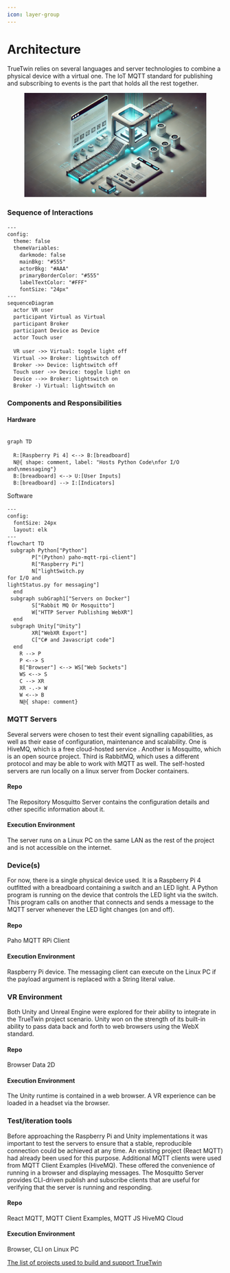 ```yaml
---
icon: layer-group
---
```


# Architecture

TrueTwin relies on several languages and server technologies to combine a physical device with a virtual one. The IoT MQTT standard for publishing and subscribing to events is the part that holds all the rest together.

<figure><img src="../.gitbook/assets/digitalMaterial.webp" alt=""><figcaption></figcaption></figure>

### Sequence of Interactions

```mermaid
---
config:
  theme: false
  themeVariables:
    darkmode: false
    mainBkg: "#555"
    actorBkg: "#AAA"
    primaryBorderColor: "#555"
    labelTextColor: "#FFF"
    fontSize: "24px"
---
sequenceDiagram
  actor VR user
  participant Virtual as Virtual
  participant Broker
  participant Device as Device
  actor Touch user
  
  VR user ->> Virtual: toggle light off
  Virtual ->> Broker: lightswitch off 
  Broker ->> Device: lightswitch off
  Touch user ->> Device: toggle light on
  Device -->> Broker: lightswitch on
  Broker -) Virtual: lightswitch on

```

### Components and Responsibilities

#### Hardware

```mermaid

graph TD

  R:[Raspberry Pi 4] <--> B:[breadboard]
  N@{ shape: comment, label: "Hosts Python Code\nfor I/O and\nmessaging"}
  B:[breadboard] <--> U:[User Inputs]
  B:[breadboard] --> I:[Indicators]

```

Software

```mermaid
---
config:
  fontSize: 24px
  layout: elk
---
flowchart TD
 subgraph Python["Python"]
        P["(Python) paho-mqtt-rpi-client"]
        R["Raspberry Pi"]
        N["lightSwitch.py
for I/O and
lightStatus.py for messaging"]
  end
 subgraph subGraph1["Servers on Docker"]
        S["Rabbit MQ Or Mosquitto"]
        W["HTTP Server Publishing WebXR"]
  end
 subgraph Unity["Unity"]
        XR["WebXR Export"]
        C["C# and Javascript code"]
  end
    R --> P
    P <--> S
    B["Browser"] <--> WS["Web Sockets"]
    WS <--> S
    C --> XR
    XR -.-> W
    W <--> B
    N@{ shape: comment}
```

### MQTT Servers

Several servers were chosen to test their event signalling capabilities, as well as their ease of configuration, maintenance and scalability. One is HiveMQ, which is a free cloud-hosted service . Another is Mosquitto, which is an open source project. Third is RabbitMQ, which uses a different protocol and may be able to work with MQTT as well. The self-hosted servers are run locally on a linux server from Docker containers.

#### Repo

The Repository Mosquitto Server contains the configuration details and other specific information about it.

#### Execution Environment

The server runs on a Linux PC on the same LAN as the rest of the project and is not accessible on the internet.

### Device(s)

For now, there is a single physical device used. It is a Raspberry Pi 4 outfitted with a breadboard containing a switch and an LED light. A Python program is running on the device that controls the LED light via the switch. This program calls on another that connects and sends a message to the MQTT server whenever the LED light changes (on and off).

#### Repo

Paho MQTT RPi Client

#### Execution Environment

Raspberry Pi device. The messaging client can execute on the Linux PC if the payload argument is replaced with a String literal value.

### VR Environment

Both Unity and Unreal Engine were explored for their ability to integrate in the TrueTwin project scenario. Unity won on the strength of its built-in ability to pass data back and forth to web browsers using the WebX standard.

#### Repo

Browser Data 2D

#### Execution Environment

The Unity runtime is contained in a web browser. A VR experience can be loaded in a headset via the browser.

### Test/iteration tools

Before approaching the Raspberry Pi and Unity implementations it was important to test the servers to ensure that a stable, reproducible connection could be achieved at any time. An existing project (React MQTT) had already been used for this purpose. Additional MQTT clients were used from MQTT Client Examples (HiveMQ). These offered the convenience of running in a browser and displaying messages. The Mosquitto Server provides CLI-driven publish and subscribe clients that are useful for verifying that the server is running and responding.

#### Repo

React MQTT, MQTT Client Examples, MQTT JS HiveMQ Cloud

#### Execution Environment

Browser, CLI on Linux PC

[The list of projects used to build and support TrueTwin](https://github.com/stars/davidjmcclelland/lists/truetwin-project)
